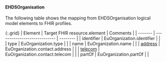 <!--
  Generated file. Do not edit.
-->

#### EHDSOrganisation

The following table shows the mapping from EHDSOrganisation logical model elements to FHIR profiles.

{:.grid}
| Element | Target FHIR resource.element | Comments |
| ------- | ---------------------------- | -------- |
| identifier | EuOrganization.identifier |  |
| type | EuOrganization.type |  |
| name | EuOrganization.name |  |
| [address](#ehdsaddress) | EuOrganization.contact.address |  |
| [telecom](StructureDefinition-EHDSTelecom.html) | EuOrganization.contact.telecom |  |
| partOf | EuOrganization.partOf |  |

